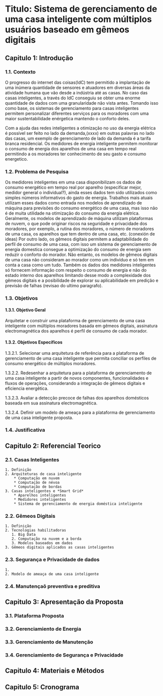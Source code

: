 # Titulo: Sistema de gerenciamento de uma casa inteligente com múltiplos usuários baseado em gêmeos digitais

## Capitulo 1: Introdução
### 1.1. Contexto
<!---
Coisa historica 2 paragrafos que cheve o problema
-->
O progresso do internet das coisas(IdC) tem permitido a implantação de uma inúmera quantidade de sensores e atuadores em diversas áreas da atividade humana que vão desde a indústria até as casas. No caso das casas inteligentes, a través do IdC conseguiu se obter uma enorme quantidade de dados com uma granularidade não vista antes. Tomando isso como base, os sistemas de gerenciamento para casas inteligentes permitem personalizar diferentes serviços para os moradores com uma maior sustentabilidade enérgetica mantendo o conforto deles.

Com a ajuda das redes inteligentes a otimização no uso da energia elétrica é possível ser feito no lado da demanda,(xxxx) em outras palavras no lado das casas, um exemplo de gerenciamento de lado da demanda é a tarifa branca residencial. Os medidores de energia inteligente permitem monitorar o consumo de energia dos aparelhos de uma casa em tempo real permitindo a os moradores ter conhecimento de seu gasto e consumo energetico.

### 1.2. Problema de Pesquisa
Os medidores inteligentes em uma casa disponibilizam os dados de consumo energético em tempo real por aparelho (especificar mejor, medidor general o individual?), ainda esses dados tem sido utilizados como simples números informativos do gasto de energia. Trabalhos mais atuais utilizam esses dados como entrada nos modelos de aprendizado de máquina para previsões do consumo energético de uma casa, mas isso não é de muita utilidade na otimização do consumo da energia elétrica. Geralmente, os modelos de aprendizado de máquina utilizam plataformas de nuvem, o que pode originar riscos na seguridade e privacidade dos moradores, por exemplo, a rutina dos moradores, o número de moradores de uma casa, os aparelhos que tem dentro de uma casa, etc. (conexión de ideas) Por outro lado, os gêmeos digitais permitem a adaptabilidade do perfil de consumo de uma casa, com isso um sistema de gerenciamento de energia domestica consegue a optimização do consumo de energia sem reduzir o conforto do morador. Não entanto, os modelos de gêmeos digitais de uma casa não consideram ao morador como um indivíduo e só tem em conta a casa como um tudo. Também os dados dos medidores inteligentes só fornecem informação com respeito o consumo de energia e não do estado interno dos aparelhos limitando desse modo a complexidade dos gêmeos digitais e a posibilidade de explorar su aplicabilidade em predição e previsão de falhas (revisao do ultimo paragrafo). 

### 1.3. Objetivos
#### 1.3.1. Objetivo Geral
Arquitetar e construir uma plataforma de gerenciamento de uma casa inteligente com múltiplos moradores basada em gêmeos digitais, assinatura electromagnética dos aparelhos é perfil de consumo de cada morador.
<!---
Para cada um dos objetivos o que outros artigos não consigureram
-->
#### 1.3.2. Objetivos Específicos
1.3.2.1. Selecionar uma arquitetura de referência para a plataforma de gerenciamento de uma casa inteligente que permita conciliar os perfiles de consumo energético de múltiplos moradores. 

1.3.2.2. Redesenhar a arquitetura para a plataforma de gerenciamento de uma casa inteligente a partir de novos componentes, funcionalidades e fluxos de operações, considerando a integração de gêmeos digitais e eficiencia energêtica.

1.3.2.3. Avaliar a detecção precoce de falhas dos aparelhos domésticos baseada em sua assinatura electromagnética. 

1.3.2.4. Definir um modelo de ameaça para a plataforma de gerenciamento de uma casa inteligente proposta.

### 1.4. Justificativa
<!---
Para cada um dos objetivos o que outros artigos não consigureram
-->
## Capitulo 2: Referencial Teorico
### 2.1. Casas Inteligentes
    1. Definição
    2. Arquiteturas de casa inteligente
        * Computação em nuvem
        * Computação de névoa
        * Computação de bordas
    3. Casas inteligentes e *Smart Grid*
        * Aparelhos inteligentes
        * Medidores inteligentes
        * Sistema de gerenciamento de energia doméstica inteligente
<!---
https://www.sciencedirect.com/science/article/pii/S2542660518300477?casa_token=JdHbFUPtmnYAAAAA:du5h4ALcj1bk00UR2lFKfiaEV-6MFI7YkVHDldRAx9V3Weva1su4JoqmvQcRmJXjgmIAZ4Gl14A
https://www.sciencedirect.com/science/article/pii/S1364032119308688?casa_token=1VZs_Rw5nPUAAAAA:O3u3pRq9gYLidEobwS4_0cd-PQrth8JV08EMaB9KBy8t2FBSNjFWFQI9ODZhebEj9K0QUh-QnGw
https://link.springer.com/article/10.1007/s11276-018-1712-5
https://www.sciencedirect.com/science/article/pii/S0040162517315676?casa_token=ocW3kppF8qwAAAAA:wnaJEe7kkW0JVJZN2O4nV6mmUsON2yINaMMz1-2bO7uXvI9NyfSPwH7QVJCt7SXU2886okNtUcw
-->
### 2.2. Gêmeos Digitais
    1. Definição
    2. Tecnologias habilitadoras
       1. Big Data
       2. Computação na nuvem e a borda
       3. Modelos baseados em dados 
    3. Gêmeos digitais aplicados as casas inteligentes
### 2.3. Segurança e Privacidade de dados
    1. 
    2. Modelo de ameaça de uma casa inteligente
### 2.4. Manutençaõ preventiva e preditiva

## Capitulo 3: Apresentação da Proposta
### 3.1. Plataforma Proposta
### 3.2. Gerenciamiento de Energia
### 3.3. Gerenciamiento de Manutenção
### 3.4. Gerenciamiento de Segurança e Privacidade

## Capitulo 4: Materiais e Métodos

## Capitulo 5: Cronograma
<!---
Intervalo de 15 dias
-->